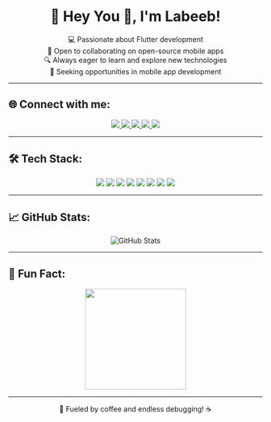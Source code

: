 <h1 align="center">👋 Hey You 🫵, I'm Labeeb!</h1>

<p align="center">
  💻 Passionate about Flutter development <br>
  🤝 Open to collaborating on open-source mobile apps <br>
  🔍 Always eager to learn and explore new technologies <br>
  🚀 Seeking opportunities in mobile app development <br>
</p>

---

## 🌐 Connect with me:
<p align="center">
  <a href="https://www.facebook.com/share/18CnJFgNAc/">
    <img src="https://img.shields.io/badge/Facebook-1877F2?style=for-the-badge&logo=facebook&logoColor=white&borderRadius=50">
  </a>
  <a href="https://www.instagram.com/beb_k7">
    <img src="https://img.shields.io/badge/Instagram-E4405F?style=for-the-badge&logo=instagram&logoColor=white&borderRadius=50">
  </a>
  <a href="https://twitter.com/">
    <img src="https://img.shields.io/badge/X-000000?style=for-the-badge&logo=x&logoColor=white&borderRadius=50">
  </a>
  <a href="https://t.me/beb_k7">
    <img src="https://img.shields.io/badge/Telegram-26A5E4?style=for-the-badge&logo=telegram&logoColor=white&borderRadius=50">
  </a>
  <a href="mailto:labeeb.kaleessi@gmail.com">
    <img src="https://img.shields.io/badge/Gmail-D14836?style=for-the-badge&logo=gmail&logoColor=white&borderRadius=50">
  </a>
</p>

---

## 🛠 Tech Stack:
<p align="center">
  <img src="https://img.shields.io/badge/Dart-0175C2?style=for-the-badge&logo=dart&logoColor=white&borderRadius=50">
  <img src="https://img.shields.io/badge/Flutter-02569B?style=for-the-badge&logo=flutter&logoColor=white&borderRadius=50">
  <img src="https://img.shields.io/badge/CSS3-1572B6?style=for-the-badge&logo=css3&logoColor=white&borderRadius=50">
  <img src="https://img.shields.io/badge/HTML5-E34F26?style=for-the-badge&logo=html5&logoColor=white&borderRadius=50">
  <img src="https://img.shields.io/badge/Java-ED8B00?style=for-the-badge&logo=java&logoColor=white&borderRadius=50">
  <img src="https://img.shields.io/badge/Firebase-FFCA28?style=for-the-badge&logo=firebase&logoColor=black&borderRadius=50">
  <img src="https://img.shields.io/badge/MySQL-4479A1?style=for-the-badge&logo=mysql&logoColor=white&borderRadius=50">
  <img src="https://img.shields.io/badge/SQLite-003B57?style=for-the-badge&logo=sqlite&logoColor=white&borderRadius=50">
</p>

---

## 📈 GitHub Stats:
<p align="center">
  <img src="https://github-readme-stats.vercel.app/api?username=LabeebK&show_icons=true&theme=radical" alt="GitHub Stats">
</p>

---

## 🎉 Fun Fact:
<p align="center">
  <img src="https://media.giphy.com/media/QTfX9Ejfra3ZmNxh6B/giphy.gif" width="200">
</p>

---

<p align="center">🚀 Fueled by coffee and endless debugging! ☕</p>
